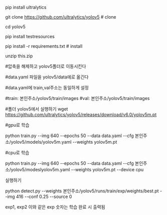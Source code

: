 

pip install ultralytics


git clone https://github.com/ultralytics/yolov5  # clone


cd yolov5


pip install testresources



pip install -r requirements.txt  # install





unzip this.zip





#압축을 해제하고 yolov5폴더로 이동시킨다


#data.yaml 파일을 yolov5/data에로 옮긴다

#data.yaml에 train,val주소는 동일하게 설정

#train: 본인주소/yolov5/train/images
#val: 본인주소/yolov5/train/images



#폴더 yolov5에서 실행하기
wget https://github.com/ultralytics/yolov5/releases/download/v6.0/yolov5m.pt



#gpu로 학습







python train.py --img 640 --epochs 50 --data data.yaml --cfg 본인주소/yolov5/models/yolov5m.yaml --weights yolov5m.pt













#cpu로 학습







python train.py --img 640 --epochs 50 --data data.yaml --cfg 본인주소/yolov5/modeslyolov5m.yaml --weights yolov5m.pt --device cpu






실행하기 


python detect.py --weights 본인주소/yolov5/runs/train/exp/weights/best.pt --img 416 --conf 0.25 --source 0

exp1, exp2 이와 같은 exp 숫자는 학습 완료 시 출력됨

